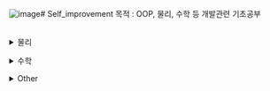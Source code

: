 ![image](https://github.com/Dahyuns/Self_improvement/assets/77180432/ce032f04-1552-4c5b-83a2-940fa9698d57)# Self_improvement 
목적 : OOP, 물리, 수학 등 개발관련 기초공부
<br><br>
<details>
<summary>물리</summary>
 
### ⚙ 물리1
 - 속력과 속도 <br><https://dev-dahyun.tistory.com/29>
 - 등속직선운동 <br><https://dev-dahyun.tistory.com/33>
 - 가속도 운동 <br><https://dev-dahyun.tistory.com/34>
 - 힘과 운동 법칙 <br><https://dev-dahyun.tistory.com/35>
 - 힘의 평형 <br><https://dev-dahyun.tistory.com/36>
 - 운동량과 충격량 <br><https://dev-dahyun.tistory.com/37>
 - 일과 에너지 <br><https://dev-dahyun.tistory.com/38>
 - 역학적 에너지 보존 법칙 <br><https://dev-dahyun.tistory.com/39>
 - 전반사와 광통신 <br><https://dev-dahyun.tistory.com/40>
---
### ⚙ 물리2  일과 에너지, (대충)볼록렌즈 
<https://www.ebsi.co.kr/ebs/lms/lmsx/retrieveSbjtDtl.ebs?courseId=S20200000295#lecture>

 - 힘의 평형 <br><https://dev-dahyun.tistory.com/41>
 - 물체의 운동 <br><https://dev-dahyun.tistory.com/42>
 - 포물선 운동 <br><https://dev-dahyun.tistory.com/43>
 - 등속 원운동 <br><https://dev-dahyun.tistory.com/44>
 - 케플러 법칙, 뉴턴 중력 법칙 <br><https://dev-dahyun.tistory.com/45>
 - 관성력 <br><https://dev-dahyun.tistory.com/46>
 - 일과 에너지 <br><https://dev-dahyun.tistory.com/47>

---
<br></details>
<details>
<summary>수학</summary>

### ⚙ 수학 + 삼각함수 라디안 값 구하는법
 - 삼각함수 <br><https://dev-dahyun.tistory.com/41>
 - 선형대수 <br><https://dev-dahyun.tistory.com/41>
 - 이득우의 게임 수학 <br><https://www.youtube.com/watch?v=WnZIgKYfY6w&list=PLMcHQUYJZc72MRDilqgikWBFo-Fx4l8bF>
---
<br></details>
<details>
<summary>Other</summary>
  
### ⚙ [유니티6 요약]
<https://www.youtube.com/watch?v=Kerbhp1oqMA﻿>
---<br></details>
